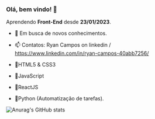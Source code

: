 ### Olá, bem vindo! 👋

Aprendendo **Front-End** desde **23/01/2023**.

- 🌱 Em busca de novos conhecimentos.
- 📫 Contatos: Ryan Campos on linkedin / https://www.linkedin.com/in/ryan-campos-40abb7256/

- 💨HTML5 & CSS3
- 💨JavaScript
- 💨ReactJS
- 💨Python (Automatização de tarefas).
<!--

-->
![Anurag's GitHub stats](https://github-readme-stats.vercel.app/api?username=htxe&show_icons=true&theme=tokyonight)
